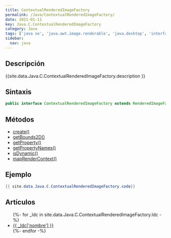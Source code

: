 ```yaml
---
title: ContextualRenderedImageFactory
permalink: /Java/ContextualRenderedImageFactory/
date: 2021-01-11
key: Java.C.ContextualRenderedImageFactory
category: Java
tags: ['java se', 'java.awt.image.renderable', 'java.desktop', 'interface java', 'Java 1.0']
sidebar: 
  nav: java
---
```


## Descripción
{{site.data.Java.C.ContextualRenderedImageFactory.description }}

## Sintaxis
~~~java
public interface ContextualRenderedImageFactory extends RenderedImageFactory
~~~

## Métodos
* [create()](/Java/ContextualRenderedImageFactory/create)
* [getBounds2D()](/Java/ContextualRenderedImageFactory/getBounds2D)
* [getProperty()](/Java/ContextualRenderedImageFactory/getProperty)
* [getPropertyNames()](/Java/ContextualRenderedImageFactory/getPropertyNames)
* [isDynamic()](/Java/ContextualRenderedImageFactory/isDynamic)
* [mapRenderContext()](/Java/ContextualRenderedImageFactory/mapRenderContext)

## Ejemplo
~~~java
{{ site.data.Java.C.ContextualRenderedImageFactory.code}}
~~~

## Artículos
<ul>
{%- for _ldc in site.data.Java.C.ContextualRenderedImageFactory.ldc -%}
   <li>
       <a href="{{_ldc['url'] }}">{{ _ldc['nombre'] }}</a>
   </li>
{%- endfor -%}
</ul>
